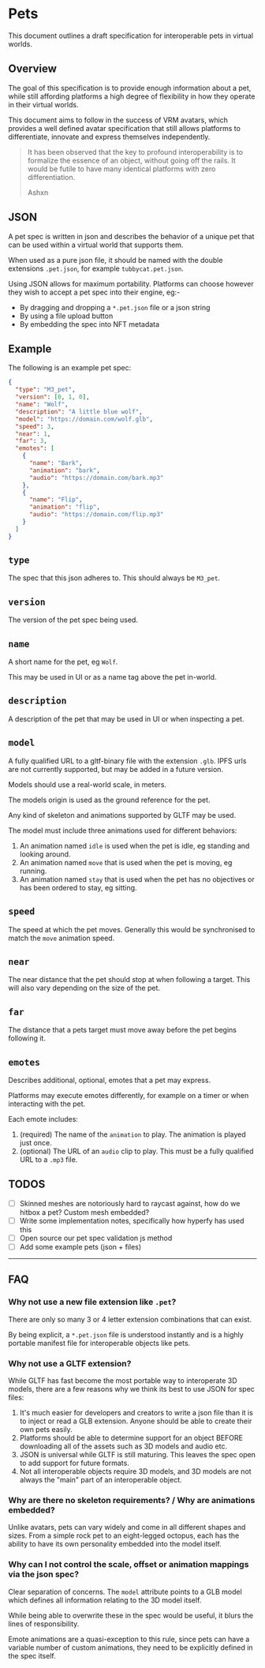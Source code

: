 # Pets

This document outlines a draft specification for interoperable pets in virtual worlds.

## Overview

The goal of this specification is to provide enough information about a pet, while still affording platforms a high degree of flexibility in how they operate in their virtual worlds.

This document aims to follow in the success of VRM avatars, which provides a well defined avatar specification that still allows platforms to differentiate, innovate and express themselves independently.

> It has been observed that the key to profound interoperability is to formalize the essence of an object, without going off the rails. It would be futile to have many identical platforms with zero differentiation.
>
> Ashxn

## JSON

A pet spec is written in json and describes the behavior of a unique pet that can be used within a virtual world that supports them.

When used as a pure json file, it should be named with the double extensions `.pet.json`, for example `tubbycat.pet.json`.

Using JSON allows for maximum portability. Platforms can choose however they wish to accept a pet spec into their engine, eg:-

- By dragging and dropping a `*.pet.json` file or a json string
- By using a file upload button
- By embedding the spec into NFT metadata

## Example

The following is an example pet spec:

```json
{
  "type": "M3_pet",
  "version": [0, 1, 0],
  "name": "Wolf",
  "description": "A little blue wolf",
  "model": "https://domain.com/wolf.glb",
  "speed": 3,
  "near": 1,
  "far": 3,
  "emotes": [
    {
      "name": "Bark",
      "animation": "bark",
      "audio": "https://domain.com/bark.mp3"
    },
    {
      "name": "Flip",
      "animation": "flip",
      "audio": "https://domain.com/flip.mp3"
    }
  ]
}
```

## `type`

The spec that this json adheres to. This should always be `M3_pet`.

## `version`

The version of the pet spec being used.

## `name`

A short name for the pet, eg `Wolf`.

This may be used in UI or as a name tag above the pet in-world.

## `description`

A description of the pet that may be used in UI or when inspecting a pet.

## `model`

A fully qualified URL to a gltf-binary file with the extension `.glb`. IPFS urls are not currently supported, but may be added in a future version.

Models should use a real-world scale, in meters.

The models origin is used as the ground reference for the pet.

Any kind of skeleton and animations supported by GLTF may be used.

The model must include three animations used for different behaviors:

1. An animation named `idle` is used when the pet is idle, eg standing and looking around.
2. An animation named `move` that is used when the pet is moving, eg running.
3. An animation named `stay` that is used when the pet has no objectives or has been ordered to stay, eg sitting.

## `speed`

The speed at which the pet moves. Generally this would be synchronised to match the `move` animation speed.

## `near`

The near distance that the pet should stop at when following a target. This will also vary depending on the size of the pet.

## `far`

The distance that a pets target must move away before the pet begins following it.

## `emotes`

Describes additional, optional, emotes that a pet may express.

Platforms may execute emotes differently, for example on a timer or when interacting with the pet.

Each emote includes:

1. (required) The name of the `animation` to play. The animation is played just once.
2. (optional) The URL of an `audio` clip to play. This must be a fully qualified URL to a `.mp3` file.

## TODOS

- [ ] Skinned meshes are notoriously hard to raycast against, how do we hitbox a pet? Custom mesh embedded?
- [ ] Write some implementation notes, specifically how hyperfy has used this
- [ ] Open source our pet spec validation js method
- [ ] Add some example pets (json + files)

---

## FAQ

### Why not use a new file extension like `.pet`?

There are only so many 3 or 4 letter extension combinations that can exist.

By being explicit, a `*.pet.json` file is understood instantly and is a highly portable manifest file for interoperable objects like pets.

### Why not use a GLTF extension?

While GLTF has fast become the most portable way to interoperate 3D models, there are a few reasons why we think its best to use JSON for spec files:

1. It's much easier for developers and creators to write a json file than it is to inject or read a GLB extension. Anyone should be able to create their own pets easily.
2. Platforms should be able to determine support for an object BEFORE downloading all of the assets such as 3D models and audio etc.
3. JSON is universal while GLTF is still maturing. This leaves the spec open to add support for future formats.
4. Not all interoperable objects require 3D models, and 3D models are not always the "main" part of an interoperable object.

### Why are there no skeleton requirements? / Why are animations embedded?

Unlike avatars, pets can vary widely and come in all different shapes and sizes. From a simple rock pet to an eight-legged octopus, each has the ability to have its own personality embedded into the model itself.

### Why can I not control the scale, offset or animation mappings via the json spec?

Clear separation of concerns. The `model` attribute points to a GLB model which defines all information relating to the 3D model itself.

While being able to overwrite these in the spec would be useful, it blurs the lines of responsibility.

Emote animations are a quasi-exception to this rule, since pets can have a variable number of custom animations, they need to be explicitly defined in the spec itself.
